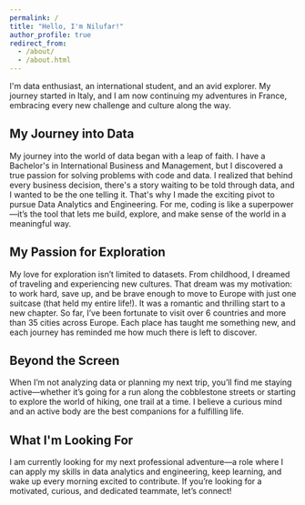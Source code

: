 ```yaml
---
permalink: /
title: "Hello, I'm Nilufar!"
author_profile: true
redirect_from:
  - /about/
  - /about.html
---
```


I'm  data enthusiast, an international student, and an avid explorer. My journey started in Italy, and I am now continuing my adventures in France, embracing every new challenge and culture along the way.

## My Journey into Data
My journey into the world of data began with a leap of faith. I have a Bachelor's in International Business and Management, but I discovered a true passion for solving problems with code and data. I realized that behind every business decision, there's a story waiting to be told through data, and I wanted to be the one telling it. That's why I made the exciting pivot to pursue Data Analytics and Engineering. For me, coding is like a superpower—it’s the tool that lets me build, explore, and make sense of the world in a meaningful way.
## My Passion for Exploration
My love for exploration isn’t limited to datasets. From childhood, I dreamed of traveling and experiencing new cultures. That dream was my motivation: to work hard, save up, and be brave enough to move to Europe with just one suitcase (that held my entire life!). It was a romantic and thrilling start to a new chapter. So far, I’ve been fortunate to visit over 6 countries and more than 35 cities across Europe. Each place has taught me something new, and each journey has reminded me how much there is left to discover.
## Beyond the Screen
When I’m not analyzing data or planning my next trip, you’ll find me staying active—whether it’s going for a run along the cobblestone streets or starting to explore the world of hiking, one trail at a time. I believe a curious mind and an active body are the best companions for a fulfilling life.
## What I'm Looking For
I am currently looking for my next professional adventure—a role where I can apply my skills in data analytics and engineering, keep learning, and wake up every morning excited to contribute. If you’re looking for a motivated, curious, and dedicated teammate, let’s connect!